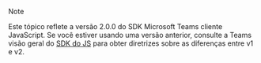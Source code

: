 > [!NOTE]
> Este tópico reflete a versão 2.0.0 do SDK Microsoft Teams cliente JavaScript. Se você estiver usando uma versão anterior, consulte a Teams visão geral do [SDK do JS](msteams-docs/msteams-platform/tabs/how-to/../../../../../tabs/how-to/using-teams-client-sdk.md) para obter diretrizes sobre as diferenças entre v1 e v2.